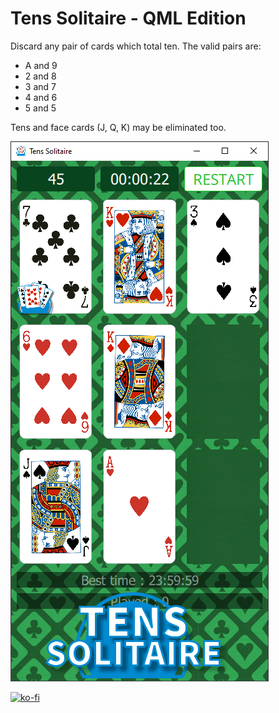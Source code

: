 # Tens Solitaire - QML Edition

Discard any pair of cards which total ten.
The valid pairs are:
* A and 9
* 2 and 8
* 3 and 7
* 4 and 6
* 5 and 5

Tens and face cards (J, Q, K) may be eliminated too.

![screenshot](/Documentations/screenshot-0.0.1.png)

[![ko-fi](https://ko-fi.com/img/githubbutton_sm.svg)](https://ko-fi.com/J3J06YG5P)
